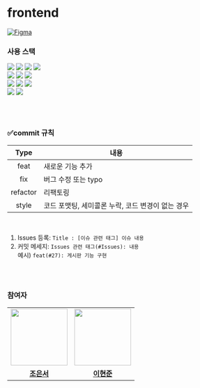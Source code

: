 # frontend
[![Figma](https://img.shields.io/badge/Figma-F24E1E?style=for-the-badge&logo=Figma&logoColor=white)](https://www.figma.com/file/R0JimB5gutov7mYBOZ0yVB/%EC%BB%A4%EB%84%A5%EC%85%98-%EB%B0%98%EC%9D%91%ED%98%95?type=design&node-id=0%3A1&mode=design&t=F7Y3otdUhbpViFk3-1)
<br/>



### 사용 스택

<div>
<img src="https://img.shields.io/badge/Next-000000?style=for-the-badge&logo=Next.js&logoColor=white">
<img src="https://img.shields.io/badge/TypeScript-3178C6?style=for-the-badge&logo=typescript&logoColor=white">
<img src="https://img.shields.io/badge/React-61DAFB?style=for-the-badge&logo=react&logoColor=black">
<img src="https://img.shields.io/badge/Storybook-FF4785?style=for-the-badge&logo=storybook&logoColor=white">
</div>
<div>
<img src="https://img.shields.io/badge/Zustand-000000?style=for-the-badge&logo=Zustand&logoColor=white">
<img src="https://img.shields.io/badge/Tailwind-06B6D4?style=for-the-badge&logo=TailwindCSS&logoColor=white">
<img src="https://img.shields.io/badge/Jest-C21325?style=for-the-badge&logo=Jest&logoColor=white">
</div>
<div>
<img src="https://img.shields.io/badge/ESlint-4B32C3?style=for-the-badge&logo=eslint&logoColor=white">
<img src="https://img.shields.io/badge/Prettier-F7B93E?style=for-the-badge&logo=prettier&logoColor=white">
<img src="https://img.shields.io/badge/Docker-2496ED?style=for-the-badge&logo=docker&logoColor=white"/>

</div>
<div>
  <img src="https://img.shields.io/badge/github-181717?style=for-the-badge&logo=github&logoColor=white">
  <img src="https://img.shields.io/badge/git-F05032?style=for-the-badge&logo=git&logoColor=white">
</div>

<br/><br/>

### ✅commit 규칙

|   Type   | 내용                                              |
| :------: | ------------------------------------------------- |
|   feat   | 새로운 기능 추가                                  |
|   fix    | 버그 수정 또는 typo                               |
| refactor | 리팩토링                                          |
|  style   | 코드 포맷팅, 세미콜론 누락, 코드 변경이 없는 경우 |

<br />

1. Issues 등록: `Title : [이슈 관련 태그] 이슈 내용`
2. 커밋 메세지: `Issues 관련 태그(#Issues): 내용` <br/> 예시) `feat(#27): 게시판 기능 구현`

<br/><br/>

### 참여자

<table>
 <tr>    
    <td align="center"><a href="https://github.com/Eunseo-jo"><img src="https://avatars.githubusercontent.com/Eunseo-jo" width="130px;" alt=""></a></td>
    <td align="center"><a href="https://github.com/hyeonjun-L"><img src="https://avatars.githubusercontent.com/hyeonjun-L" width="130px;" alt=""></a></td>
  </tr>
  <tr>
      <td align="center"><a href="https://github.com/Eunseo-jo"><b>조은서</b></a></td>
     <td align="center"><a href="https://github.com/hyeonjun-L"><b>이현준</b></a></td>
  </tr>
</table>
